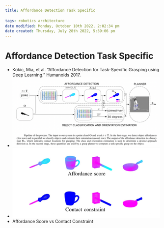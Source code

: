 ```yaml
---
title: Affordance Detection Task Specific

tags: robotics architecture 
date modified: Monday, October 10th 2022, 2:02:34 pm
date created: Thursday, July 28th 2022, 5:59:06 pm
---
```


# Affordance Detection Task Specific
- Kokic, Mia, et al. “Affordance Detection for Task-Specific Grasping using Deep Learning.” Humanoids 2017.
- ![Pasted image 20220928214753](images/Pasted%20image%2020220928214753.png)
- ![Pasted image 20220928214803](images/Pasted%20image%2020220928214803.png)
- Affordance Score vs Contact Constraint

